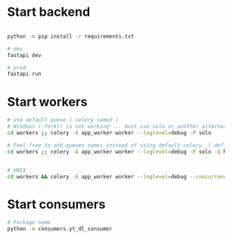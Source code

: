 # Start backend 

```` bash

python -m pip install -r requirements.txt

````	


```` bash
# dev 
fastapi dev 

# prod
fastapi run

````

# Start workers

```` bash 
# use default queue ( celery named )
# Windows ( fork() is not working ... must use solo or another alternative )
cd workers ;; celery -A app_worker worker --loglevel=debug -P solo

# Feel free to add queues names instead of using default celery  ( define at @task decorator)
cd workers ;; celery -A app_worker worker --loglevel=debug -P solo -Q MY_QUEUE_NAME


# UNIX
cd workers && celery -A app_worker worker --loglevel=debug --concurrency=8
````


# Start consumers 

```bash
# Package name
python -m consumers.yt_dl_consumer

```

